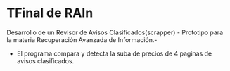 # TFinal de RAIn
Desarrollo de un Revisor de Avisos Clasificados(scrapper) - Prototipo para la materia Recuperación Avanzada de Información.- 
  -  El programa compara y detecta la suba de precios de 4 paginas de avisos clasificados.
